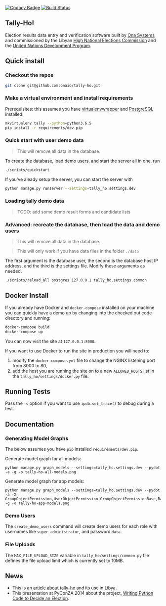 [![Codacy Badge](https://api.codacy.com/project/badge/Grade/d610ecc632d340ff822c577054fdff38)](https://app.codacy.com/gh/onaio/tally-ho?utm_source=github.com&utm_medium=referral&utm_content=onaio/tally-ho&utm_campaign=Badge_Grade_Dashboard)
[![Build Status](https://travis-ci.org/onaio/tally-ho.svg?branch=master)](https://travis-ci.org/onaio/tally-ho)

## Tally-Ho!
Election results data entry and verification software built by [Ona Systems](http://company.ona.io) and commissioned by the Libyan [High National Elections Commission](http://hnec.ly/) and the [United Nations Development Program](http://www.undp.org).

## Quick install

### Checkout the repos

```bash
git clone git@github.com:onaio/tally-ho.git
```

### Make a virtual environment and install requirements

Prerequisites: this assumes you have [virtualenvwrapper](http://virtualenvwrapper.readthedocs.org/en/latest/install.html) and [PostgreSQL](https://wiki.postgresql.org/wiki/Detailed_installation_guides) installed.

```bash
mkvirtualenv tally --python=python3.6.5
pip install -r requirements/dev.pip 
```

### Quick start with user demo data

> This will remove all data in the database.

To create the database, load demo users, and start the server all in one, run

```bash
./scripts/quickstart
```

If you've aleady setup the server, you can start the server with

```bash
python manage.py runserver --settings=tally_ho.settings.dev
```

### Loading tally demo data

> TODO: add some demo result forms and candidate lists

### Advanced: recreate the database, then load the data and demo users

> This will remove all data in the database.

> This will only work if you have data files in the folder `./data`

The first argument is the database user, the second is the database host IP
address, and the third is the settings file.  Modify these arguments as needed.

```bash
./scripts/reload_all postgres 127.0.0.1 tally_ho.settings.common
```

## Docker Install

If you already have Docker and `docker-compose` installed on your machine you can quickly have a demo up by changing into the checked out code directory and running:

```bash
docker-compose build
docker-compose up
```

You can now visit the site at `127.0.0.1:8000`.

If you want to use Docker to run the site in production you will need to:

1. modify the `docker-compose.yml` file to change the NGINX listening port from 8000 to 80,
2. add the host you are running the site on to a new `ALLOWED_HOSTS` list in the `tally_ho/settings/docker.py` file.

## Running Tests

Pass the `-s` option if you want to use `ipdb.set_trace()` to debug during a test.

## Documentation

### Generating Model Graphs

The below assumes you have `pip` installed `requirements/dev.pip`.

Generate model graph for all models:
```
python manage.py graph_models --settings=tally_ho.settings.dev --pydot -a -g -o tally-ho-all-models.png
```

Generate model graph for app models:
```
python manage.py graph_models --settings=tally_ho.settings.dev --pydot -a -X GroupObjectPermission,UserObjectPermission,GroupObjectPermissionBase,BaseGenericObjectPermission,UserObjectPermissionBase,BaseObjectPermission,Version,Revision,Pageview,Visitor,Session,AbstractBaseSession,Site,LogEntry,User,Group,AbstractUser,Permission,ContentType,AbstractBaseUser,PermissionsMixin,BaseModel -g -o tally-ho-app-models.png
```

### Demo Users

The `create_demo_users` command will create demo users for each role with usernames like `super_administrator`, and password `data`.

### File Uploads

The `MAX_FILE_UPLOAD_SIZE` variable in `tally_ho/settings/common.py` file defines the file upload limit which is currently set to 10MB.

## News

* This is an [article about tally-ho](http://blog.ona.io/general/2014/06/12/Tally-Ho-Robust-Open-Source-Election-Software.html) and its use in Libya.
* This presentation at PyConZA 2014 about the project, [Writing Python Code to Decide an Election](https://blog.ona.io/general/2016/02/12/writing-python-code-to-decide-an-election.html).
